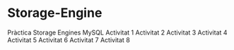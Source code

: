 # Storage-Engine
Pràctica Storage Engines MySQL
Activitat 1
Activitat 2
Activitat 3
Activitat 4
Activitat 5
Activitat 6
Activitat 7
Activitat 8

